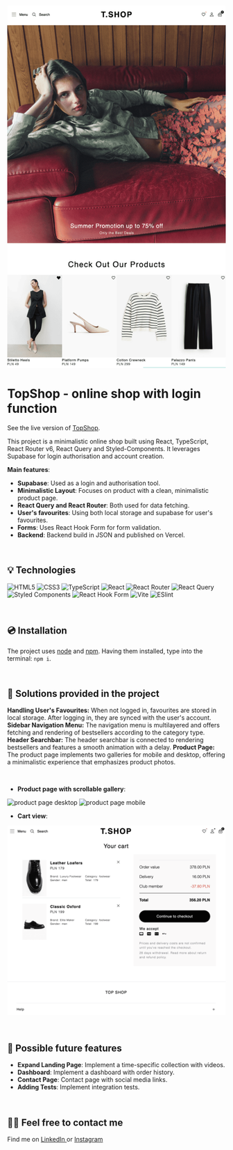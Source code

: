 ![a main page screenshot](src/images/main-page-screenshot.png)

# TopShop - online shop with login function

See the live version of <a href="https://top-shop-sooty.vercel.app" target="_blank">TopShop</a>.

This project is a minimalistic online shop built using React, TypeScript, React Router v6, React Query and Styled-Components. It leverages Supabase for login authorisation and account creation.

**Main features**:

-   **Supabase**: Used as a login and authorisation tool.
-   **Minimalistic Layout**: Focuses on product with a clean, minimalistic product page.
-   **React Query and React Router**: Both used for data fetching.
-   **User's favourites**: Using both local storage and supabase for user's favourites.
-   **Forms**: Uses React Hook Form for form validation.
-   **Backend**: Backend build in JSON and published on Vercel.

&nbsp;

## 💡 Technologies

![HTML5](https://img.shields.io/badge/html5-%23E34F26.svg?style=for-the-badge&logo=html5&logoColor=white)
![CSS3](https://img.shields.io/badge/css3-%231572B6.svg?style=for-the-badge&logo=css3&logoColor=white)
![TypeScript](https://img.shields.io/badge/typescript-%23007ACC.svg?style=for-the-badge&logo=typescript&logoColor=white)
![React](https://img.shields.io/badge/react-%2320232a.svg?style=for-the-badge&logo=react&logoColor=%2361DAFB)
![React Router](https://img.shields.io/badge/React_Router-CA4245?style=for-the-badge&logo=react-router&logoColor=white)
![React Query](https://img.shields.io/badge/-React%20Query-FF4154?style=for-the-badge&logo=react%20query&logoColor=white)
![Styled Components](https://img.shields.io/badge/styled--components-DB7093?style=for-the-badge&logo=styled-components&logoColor=white)
![React Hook Form](https://img.shields.io/badge/React%20Hook%20Form-%23EC5990.svg?style=for-the-badge&logo=reacthookform&logoColor=white)
![Vite](https://img.shields.io/badge/vite-%23646CFF.svg?style=for-the-badge&logo=vite&logoColor=white)
![ESlint](https://img.shields.io/badge/ESLint-4B3263?style=for-the-badge&logo=eslint&logoColor=white)

&nbsp;

## 💿 Installation

The project uses [node](https://nodejs.org/en/) and [npm](https://www.npmjs.com/). Having them installed, type into the terminal: `npm i`.

&nbsp;

## 🤔 Solutions provided in the project

**Handling User's Favourites:** When not logged in, favourites are stored in local storage. After logging in, they are synced with the user's account.
**Sidebar Navigation Menu:** The navigation menu is multilayered and offers fetching and rendering of bestsellers according to the category type.
**Header Searchbar:** The header searchbar is connected to rendering bestsellers and features a smooth animation with a delay.
**Product Page:** The product page implements two galleries for mobile and desktop, offering a minimalistic experience that emphasizes product photos.

&nbsp;

-   **Product page with scrollable gallery**:

![product page desktop](https://i.giphy.com/media/v1.Y2lkPTc5MGI3NjExNGZieTZuaGJpajFiaGZ6aXY1bTZ1dzd6NXB6YjBnOHk0dGxzZzF5dyZlcD12MV9pbnRlcm5hbF9naWZfYnlfaWQmY3Q9Zw/uqLsfTxkpRjjx5i8HO/giphy.gif)
![product page mobile](https://i.giphy.com/media/v1.Y2lkPTc5MGI3NjExNmc4eDJncHZ1b3c2bWFycjJoeWVleDVsMHgzbWxsYnNyN3g4eG4yOSZlcD12MV9pbnRlcm5hbF9naWZfYnlfaWQmY3Q9Zw/24d03c5VT8NSXFxpq7/giphy.gif)

-   **Cart view**:

![product page desktop](src/images/cart-view.png)

&nbsp;

## 💭 Possible future features

-   **Expand Landing Page**: Implement a time-specific collection with videos.
-   **Dashboard**: Implement a dashboard with order history.
-   **Contact Page**: Contact page with social media links.
-   **Adding Tests**: Implement integration tests.

&nbsp;

## 🙋‍♂️ Feel free to contact me

Find me on [LinkedIn ](https://www.linkedin.com/in/marcin-kulbicki-426817a4/) or [Instagram](https://www.instagram.com/yakksiek/)
